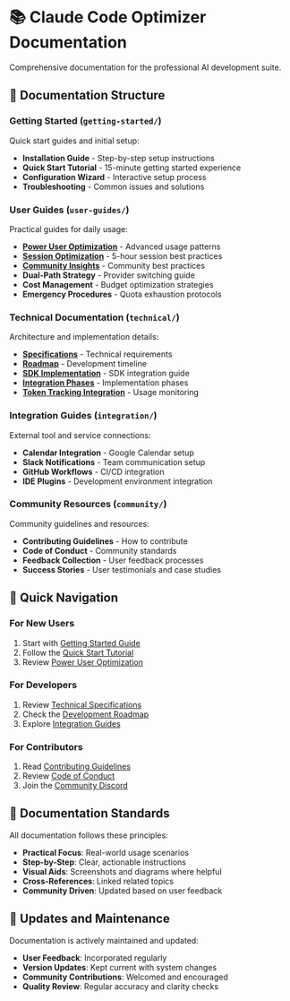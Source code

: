 # 📚 Claude Code Optimizer Documentation

Comprehensive documentation for the professional AI development suite.

## 📖 Documentation Structure

### Getting Started (`getting-started/`)
Quick start guides and initial setup:
- **Installation Guide** - Step-by-step setup instructions
- **Quick Start Tutorial** - 15-minute getting started experience
- **Configuration Wizard** - Interactive setup process
- **Troubleshooting** - Common issues and solutions

### User Guides (`user-guides/`)
Practical guides for daily usage:
- **[Power User Optimization](./user-guides/power-user-optimization.md)** - Advanced usage patterns
- **[Session Optimization](./user-guides/session-optimization.md)** - 5-hour session best practices
- **[Community Insights](./user-guides/community-insights.md)** - Community best practices
- **Dual-Path Strategy** - Provider switching guide
- **Cost Management** - Budget optimization strategies
- **Emergency Procedures** - Quota exhaustion protocols

### Technical Documentation (`technical/`)
Architecture and implementation details:
- **[Specifications](./technical/specifications.md)** - Technical requirements
- **[Roadmap](./technical/roadmap.md)** - Development timeline
- **[SDK Implementation](./technical/sdk-implementation.md)** - SDK integration guide
- **[Integration Phases](./technical/integration-phases.md)** - Implementation phases
- **[Token Tracking Integration](./technical/token-tracking-integration.md)** - Usage monitoring

### Integration Guides (`integration/`)
External tool and service connections:
- **Calendar Integration** - Google Calendar setup
- **Slack Notifications** - Team communication setup
- **GitHub Workflows** - CI/CD integration
- **IDE Plugins** - Development environment integration

### Community Resources (`community/`)
Community guidelines and resources:
- **Contributing Guidelines** - How to contribute
- **Code of Conduct** - Community standards
- **Feedback Collection** - User feedback processes
- **Success Stories** - User testimonials and case studies

## 🎯 Quick Navigation

### For New Users
1. Start with [Getting Started Guide](./getting-started/installation-guide.md)
2. Follow the [Quick Start Tutorial](./getting-started/quick-start-tutorial.md)
3. Review [Power User Optimization](./user-guides/power-user-optimization.md)

### For Developers
1. Review [Technical Specifications](./technical/specifications.md)
2. Check the [Development Roadmap](./technical/roadmap.md)
3. Explore [Integration Guides](./integration/)

### For Contributors
1. Read [Contributing Guidelines](./community/contributing.md)
2. Review [Code of Conduct](./community/code-of-conduct.md)
3. Join the [Community Discord](https://discord.gg/vibe-coders)

## 📝 Documentation Standards

All documentation follows these principles:
- **Practical Focus**: Real-world usage scenarios
- **Step-by-Step**: Clear, actionable instructions
- **Visual Aids**: Screenshots and diagrams where helpful
- **Cross-References**: Linked related topics
- **Community Driven**: Updated based on user feedback

## 🔄 Updates and Maintenance

Documentation is actively maintained and updated:
- **User Feedback**: Incorporated regularly
- **Version Updates**: Kept current with system changes
- **Community Contributions**: Welcomed and encouraged
- **Quality Review**: Regular accuracy and clarity checks
